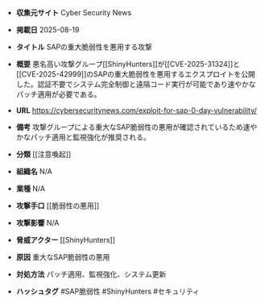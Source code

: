 - **収集元サイト**
Cyber Security News

- **掲載日**
2025-08-19

- **タイトル**
SAPの重大脆弱性を悪用する攻撃

- **概要**
悪名高い攻撃グループ[[ShinyHunters]]が[[CVE-2025-31324]]と[[CVE-2025-42999]]のSAPの重大脆弱性を悪用するエクスプロイトを公開した。認証不要でシステム完全制御と遠隔コード実行が可能であり速やかなパッチ適用が必要である。

- **URL**
https://cybersecuritynews.com/exploit-for-sap-0-day-vulnerability/

- **備考**
攻撃グループによる重大なSAP脆弱性の悪用が確認されているため速やかなパッチ適用と監視強化が推奨される。

- **分類**
[[注意喚起]]

- **組織名**
N/A

- **業種**
N/A

- **攻撃手口**
[[脆弱性の悪用]]

- **攻撃影響**
N/A

- **脅威アクター**
[[ShinyHunters]]

- **原因**
重大なSAP脆弱性の悪用

- **対処方法**
パッチ適用、監視強化、システム更新

- **ハッシュタグ**
#SAP脆弱性 #ShinyHunters #セキュリティ
